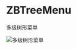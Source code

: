 # ZBTreeMenu
多级树形菜单

![多级树形菜单](https://note.youdao.com/yws/api/personal/file/WEB0519391418a556ea52a41c751a8331a4?method=download&shareKey=953647c634180990f94b3d710023f459)
